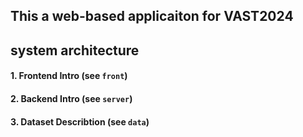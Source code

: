## This a web-based applicaiton for VAST2024
## system architecture
#### 1. Frontend Intro (see `front`)

#### 2. Backend Intro (see `server`)

#### 3. Dataset Describtion (see `data`)
